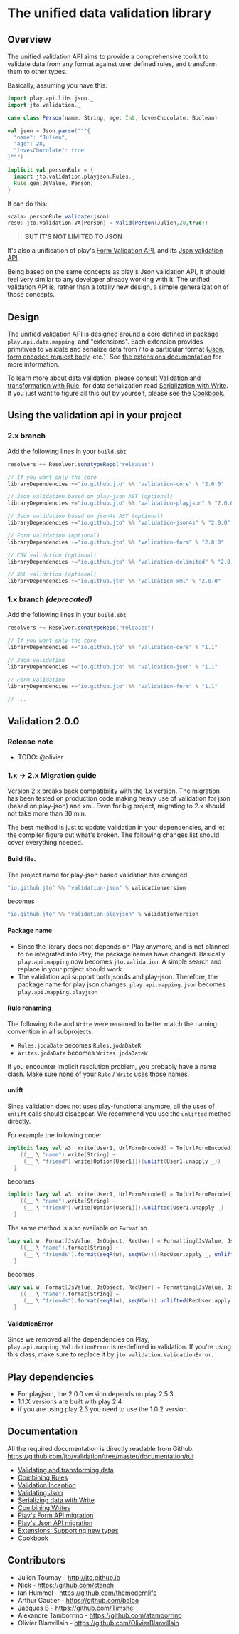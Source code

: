 # The unified data validation library

## Overview

The unified validation API aims to provide a comprehensive toolkit to validate data from any format against user defined rules, and transform them to other types.

Basically, assuming you have this:

```scala
import play.api.libs.json._
import jto.validation._

case class Person(name: String, age: Int, lovesChocolate: Boolean)

val json = Json.parse("""{
  "name": "Julien",
  "age": 28,
  "lovesChocolate": true
}""")

implicit val personRule = {
  import jto.validation.playjson.Rules._
  Rule.gen[JsValue, Person]
}
```

It can do this:

```scala
scala> personRule.validate(json)
res0: jto.validation.VA[Person] = Valid(Person(Julien,28,true))
```

> **BUT IT'S NOT LIMITED TO JSON**

It's also a unification of play's [Form Validation API](https://www.playframework.com/documentation/2.3.x/ScalaForms), and its [Json validation API](https://www.playframework.com/documentation/2.3.x/ScalaJsonCombinators).

Being based on the same concepts as play's Json validation API, it should feel very similar to any developer already working with it. The unified validation API is, rather than a totally new design, a simple generalization of those concepts.

## Design

The unified validation API is designed around a core defined in package `play.api.data.mapping`, and "extensions". Each extension provides primitives to validate and serialize data from / to a particular format ([Json](documentation/tut/ScalaValidationJson.md), [form encoded request body](documentation/tut/ScalaValidationMigrationForm.md), etc.). See [the extensions documentation](documentation/tut/ScalaValidationExtensions.md) for more information.

To learn more about data validation, please consult [Validation and transformation with Rule](documentation/tut/ScalaValidationRule.md), for data serialization read [Serialization with Write](documentation/tut/ScalaValidationWrite.md). If you just want to figure all this out by yourself, please see the [Cookbook](documentation/tut/ScalaValidationCookbook.md).

## Using the validation api in your project

### 2.x branch

Add the following lines in your `build.sbt`

```scala
resolvers += Resolver.sonatypeRepo("releases")

// If you want only the core
libraryDependencies +="io.github.jto" %% "validation-core" % "2.0.0"

// Json validation based on play-json AST (optional)
libraryDependencies +="io.github.jto" %% "validation-playjson" % "2.0.0"

// Json validation based on json4s AST (optional)
libraryDependencies +="io.github.jto" %% "validation-json4s" % "2.0.0"

// Form validation (optional)
libraryDependencies +="io.github.jto" %% "validation-form" % "2.0.0"

// CSV validation (optional)
libraryDependencies +="io.github.jto" %% "validation-delimited" % "2.0.0"

// XML validation (optional)
libraryDependencies +="io.github.jto" %% "validation-xml" % "2.0.0"
```

### 1.x branch *(deprecated)*

Add the following lines in your `build.sbt`

```scala
resolvers += Resolver.sonatypeRepo("releases")

// If you want only the core
libraryDependencies +="io.github.jto" %% "validation-core" % "1.1"

// Json validation
libraryDependencies +="io.github.jto" %% "validation-json" % "1.1"

// Form validation
libraryDependencies +="io.github.jto" %% "validation-form" % "1.1"

// ...
```

## Validation 2.0.0

### Release note

- TODO: @olivier

### 1.x -> 2.x Migration guide

Version 2.x breaks back compatibility with the 1.x version. The migration has been tested on production code making heavy use of validation for json (based on play-json) and xml. Even for big project, migrating to 2.x should not take more than 30 min.

The best method is just to update validation in your dependencies, and let the compiler figure out what's broken. The following changes list should cover everything needed.

#### Build file.

The project name for play-json based validation has changed.

```scala
"io.github.jto" %% "validation-json" % validationVersion
```

becomes

```scala
"io.github.jto" %% "validation-playjson" % validationVersion
```

#### Package name

- Since the library does not depends on Play anymore, and is not planned to be integrated into Play, the package names have changed. Basically `play.api.mapping` now becomes `jto.validation`. A simple search and replace in your project should work.
- The validation api support both json4s and play-json. Therefore, the package name for play json changes. `play.api.mapping.json` becomes `play.api.mapping.playjson`

#### Rule renaming

The following `Rule` and `Write` were renamed to better match the naming convention in all subprojects.

- `Rules.jodaDate` becomes `Rules.jodaDateR`
- `Writes.jodaDate`  becomes `Writes.jodaDateW`

If you encounter implicit resolution problem, you probably have a name clash. Make sure none of your `Rule` / `Write` uses those names.

#### unlift

Since validation does not uses play-functional anymore, all the uses of `unlift` calls should disappear. We recommend you use the `unlifted` method directly.

For example the following code:

```scala
implicit lazy val w3: Write[User1, UrlFormEncoded] = To[UrlFormEncoded]{ __ =>
    ((__ \ "name").write[String] ~
     (__ \ "friend").write[Option[User1]])(unlift(User1.unapply _))
  }
```

becomes

```scala
implicit lazy val w3: Write[User1, UrlFormEncoded] = To[UrlFormEncoded]{ __ =>
    ((__ \ "name").write[String] ~
     (__ \ "friend").write[Option[User1]]).unlifted(User1.unapply _)
  }
```

The same method is also available on `Format` so

```scala
lazy val w: Format[JsValue, JsObject, RecUser] = Formatting[JsValue, JsObject]{ __ =>
    ((__ \ "name").format[String] ~
     (__ \ "friends").format(seqR(w), seqW(w)))(RecUser.apply _, unlift(RecUser.unapply _))
  }
```
becomes

```scala
lazy val w: Format[JsValue, JsObject, RecUser] = Formatting[JsValue, JsObject]{ __ =>
    ((__ \ "name").format[String] ~
     (__ \ "friends").format(seqR(w), seqW(w))).unlifted(RecUser.apply _, RecUser.unapply _)
  }
```


#### ValidationError

Since we removed all the dependencies on Play, `play.api.mapping.ValidationError` is re-defined in validation. If you're using this class, make sure to replace it by `jto.validation.ValidationError`.

## Play dependencies

- For playjson, the 2.0.0 version depends on play 2.5.3.
- 1.1.X versions are built with play 2.4
- if you are using play 2.3 you need to use the 1.0.2 version.

## Documentation

All the required documentation is directly readable from Github: https://github.com/jto/validation/tree/master/documentation/tut

- [Validating and transforming data](documentation/tut/ScalaValidationRule.md)
- [Combining Rules](documentation/tut/ScalaValidationRuleCombinators.md)
- [Validation Inception](documentation/tut/ScalaValidationMacros.md)
- [Validating Json](documentation/tut/ScalaValidationJson.md)
- [Serializing data with Write](documentation/tut/ScalaValidationWrite.md)
- [Combining Writes](documentation/tut/ScalaValidationWriteCombinators.md)
- [Play's Form API migration](documentation/tut/ScalaValidationMigrationForm.md)
- [Play's Json API migration](documentation/tut/ScalaValidationMigrationJson.md)
- [Extensions: Supporting new types](documentation/tut/ScalaValidationExtensions.md)
- [Cookbook](documentation/tut/ScalaValidationCookbook.md)

## Contributors

- Julien Tournay - http://jto.github.io
- Nick - https://github.com/stanch
- Ian Hummel - https://github.com/themodernlife
- Arthur Gautier - https://github.com/baloo
- Jacques B - https://github.com/Timshel
- Alexandre Tamborrino - https://github.com/atamborrino
- Olivier Blanvillain - https://github.com/OlivierBlanvillain
